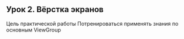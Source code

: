
## Урок 2. Вёрстка экранов

Цель практической работы
Потренироваться применять знания по основным ViewGroup
